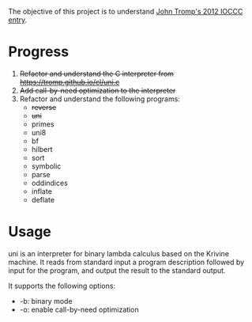The objective of this project is to understand [John Tromp's 2012 IOCCC entry](http://www.ioccc.org/2012/tromp/hint.html).

# Progress

1. ~~Refactor and understand the C interpreter from https://tromp.github.io/cl/uni.c~~
2. ~~Add call-by-need optimization to the interpreter~~
3. Refactor and understand the following programs:
    * ~~reverse~~
    * ~~uni~~
    * primes
    * uni8
    * bf
    * hilbert
    * sort
    * symbolic
    * parse
    * oddindices
    * inflate
    * deflate

# Usage
uni is an interpreter for binary lambda calculus based on the Krivine machine.
It reads from standard input a program description followed by input for the
program, and output the result to the standard output.

It supports the following options:

* -b: binary mode
* -o: enable call-by-need optimization
